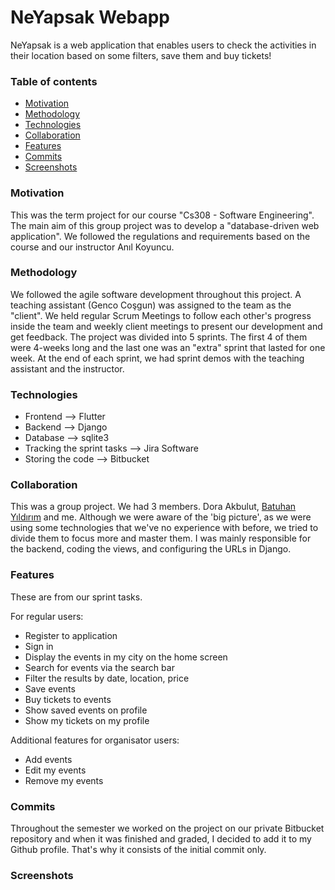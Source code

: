 # NeYapsak Webapp
NeYapsak is a web application that enables users to check the activities in their location based on some filters, save them and buy tickets!

### Table of contents

* [Motivation](#motivation)
* [Methodology](#methodology)
* [Technologies](#technologies)
* [Collaboration](#collaboration) 
* [Features](#features)
* [Commits](#commits)
* [Screenshots](#screenshots)



### Motivation
This was the term project for our course "Cs308 - Software Engineering". The main aim of this group project was to develop a "database-driven web application". We followed the regulations and requirements based on the course and our instructor Anıl Koyuncu.

### Methodology
We followed the agile software development throughout this project. A teaching assistant (Genco Coşgun) was assigned to the team as the "client". We held regular Scrum Meetings to follow each other's progress inside the team and weekly client meetings to present our development and get feedback. The project was divided into 5 sprints. The first 4 of them were 4-weeks long and the last one was an "extra" sprint that lasted for one week. At the end of each sprint, we had sprint demos with the teaching assistant and the instructor.

### Technologies
* Frontend                    -->   Flutter
* Backend                     -->   Django
* Database                    -->   sqlite3
* Tracking the sprint tasks   -->   Jira Software
* Storing the code            -->   Bitbucket

### Collaboration
This was a group project. We had 3 members. Dora Akbulut, [Batuhan Yıldırım](https://github.com/Batuhanyldirim) and me. Although we were aware of the 'big picture', as we were using some technologies that we've no experience with before, we tried to divide them to focus more and master them. I was mainly responsible for the backend, coding the views, and configuring the URLs in Django. 

### Features
These are from our sprint tasks. 

For regular users:
* Register to application
* Sign in
* Display the events in my city on the home screen
* Search for events via the search bar
* Filter the results by date, location, price
* Save events
* Buy tickets to events
* Show saved events on profile
* Show my tickets on my profile 

Additional features for organisator users:
* Add events
* Edit my events
* Remove my events


### Commits
Throughout the semester we worked on the project on our private Bitbucket repository and when it was finished and graded, I decided to add it to my Github profile. That's why it consists of the initial commit only.

### Screenshots




